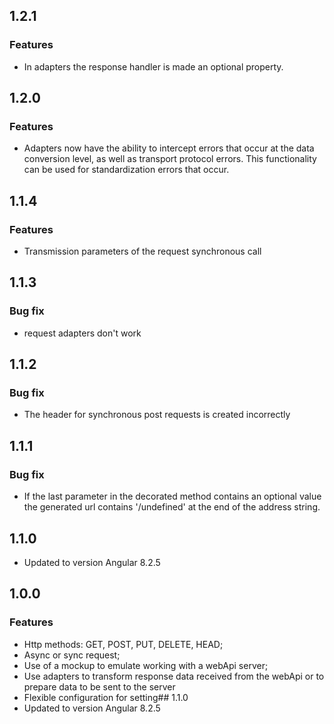 ## 1.2.1
### Features
- In adapters the response handler is made an optional property.
## 1.2.0
### Features
- Adapters now have the ability to intercept errors that occur at the data conversion level,
as well as transport protocol errors. This functionality can be used for standardization
errors that occur.
## 1.1.4
### Features
- Transmission parameters of the request synchronous call
## 1.1.3
### Bug fix
- request adapters don't work
## 1.1.2
### Bug fix
- The header for synchronous post requests is created incorrectly
## 1.1.1
### Bug fix
- If the last parameter in the decorated method contains an optional value the generated url contains '/undefined' at the end of the address string.
## 1.1.0
- Updated to version Angular 8.2.5

## 1.0.0
### Features
- Http methods: GET, POST, PUT, DELETE, HEAD;
- Async or sync request;
- Use of a mockup to emulate working with a webApi server;
- Use adapters to transform response data received from the webApi or to prepare data to be sent to the server
- Flexible configuration for setting## 1.1.0
- Updated to version Angular 8.2.5

